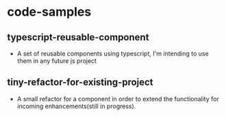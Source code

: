 # code-samples

## typescript-reusable-component

- A set of reusable components using typescript, I'm intending to use them in any future js project

## tiny-refactor-for-existing-project

- A small refactor for a component in order to extend the functionality for incoming enhancements(still in progress).
